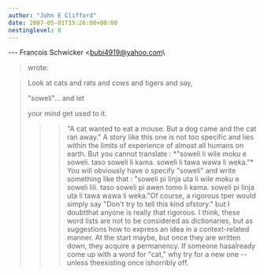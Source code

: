```yaml
---
author: "John E Clifford"
date: 2007-05-01T15:26:00+00:00
nestinglevel: 0
---
```

\---
 Francois Schwicker <[bubi4919@yahoo.com](mailto://bubi4919@yahoo.com)\
> wrote:

>> 
>> 
> Look at cats and rats and cows and tigers and say,
> 
> "soweli"... and let
> 
> your mind get used to it.
>>> "A cat wanted to eat a mouse. But a dog came and the
> cat ran away."
>> A story like this one is not too specific and lies
> within the limits of experience of almost all humans
> on earth. But you cannot translate :
>> \*"soweli li wile moku e soweli. taso soweli li kama.
> soweli li tawa wawa li weka."\*
>> You will obviously have o specify "soweli" and write
> something like that :
>> "soweli pi linja uta li wile moku e soweli lili. taso
> soweli pi awen tomo li kama. soweli pi linja uta li
> tawa wawa li weka."Of course, a rigorous tper would simply say "Don't try to tell this kind ofstory." but I doubtthat anyone is really that rigorous.
> I think, these word lists are not to be considered as
> dictionaries, but as suggestions how to express an
> idea in a context-related manner.
>At the start maybe, but once they are written down, they acquire a permanency. If someone hasalready come up with a word for "cat," why try for a new one --
 unless theexisting once ishorribly off.